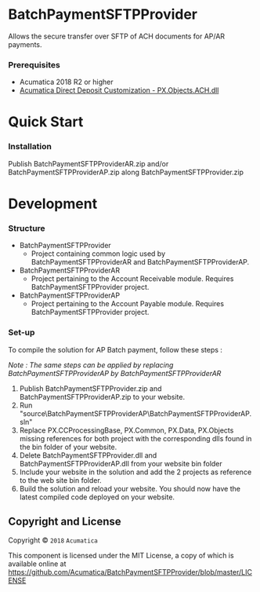 # BatchPaymentSFTPProvider
Allows the secure transfer over SFTP of ACH documents for AP/AR payments.

### Prerequisites
* Acumatica 2018 R2 or higher
* [Acumatica Direct Deposit Customization - PX.Objects.ACH.dll](https://github.com/Acumatica/DirectDebitAccountReceivable)

# Quick Start
### Installation
Publish BatchPaymentSFTPProviderAR.zip and/or BatchPaymentSFTPProviderAP.zip along 
BatchPaymentSFTPProvider.zip

# Development
### Structure
* BatchPaymentSFTPProvider
	- Project containing common logic used by BatchPaymentSFTPProviderAR and BatchPaymentSFTPProviderAP.
* BatchPaymentSFTPProviderAR
	- Project pertaining to the Account Receivable module. Requires BatchPaymentSFTPProvider project.
* BatchPaymentSFTPProviderAP
	- Project pertaining to the Account Payable module. Requires BatchPaymentSFTPProvider project.

### Set-up
To compile the solution for AP Batch payment, follow these steps :

*Note : The same steps can be applied by replacing BatchPaymentSFTPProviderAP by BatchPaymentSFTPProviderAR*
1. Publish BatchPaymentSFTPProvider.zip and BatchPaymentSFTPProviderAP.zip to your website.
2. Run "source\BatchPaymentSFTPProviderAP\BatchPaymentSFTPProviderAP.sln"
3. Replace PX.CCProcessingBase, PX.Common, PX.Data, PX.Objects missing references for both project with the corresponding dlls found in the bin folder of your website.
4. Delete BatchPaymentSFTPProvider.dll and BatchPaymentSFTPProviderAP.dll from your website bin folder
5. Include your website in the solution and add the 2 projects as reference to the web site bin folder.
6. Build the solution and reload your website. You should now have the latest compiled code deployed on your website.


## Copyright and License

Copyright © `2018` `Acumatica`

This component is licensed under the MIT License, a copy of which is available online at https://github.com/Acumatica/BatchPaymentSFTPProvider/blob/master/LICENSE
